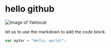 # hello github

![Image of Yaktocat](https://octodex.github.com/images/yaktocat.png)

let us to use the markdown to add the _code block_.

```javascript
var myVar = "Hello, world!";
```
